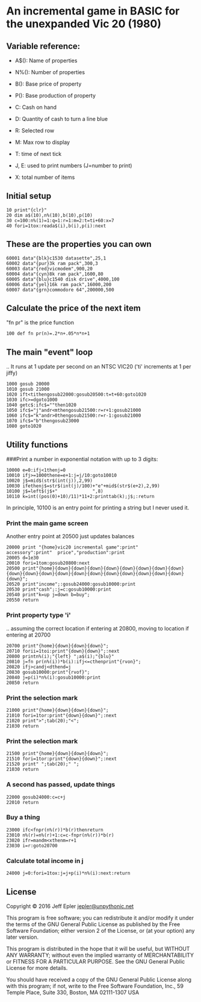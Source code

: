 # An incremental game in BASIC for the unexpanded Vic 20 (1980)

## Variable reference:
 - A$(): Name of properties
 - N%(): Number of properties
 - B(): Base price of property
 - P(): Base production of property
 - C: Cash on hand
 - D: Quantity of cash to turn a line blue

 - R: Selected row
 - M: Max row to display

 - T: time of next tick

 - J, E: used to print numbers (J=number to print)

 - X: total number of items

## Initial setup
~~~~
10 print"{clr}"
20 dim a$(10),n%(10),b(10),p(10)
30 c=100:n%(1)=1:q=1:r=1:m=2:t=ti+60:x=7
40 fori=1tox:reada$(i),b(i),p(i):next
~~~~

## These are the properties you can own
~~~~
60001 data"{blk}c1530 datasette",25,1
60002 data"{pur}3k ram pack",300,3
60003 data"{red}vicmodem",900,20
60004 data"{cyn}8k ram pack",1600,80
60005 data"{blu}c1540 disk drive",4000,100
60006 data"{yel}16k ram pack",16000,200
60007 data"{grn}commodore 64",200000,500
~~~~

## Calculate the price of the next item
"fn pr" is the price function
~~~~
100 def fn pr(n)=.2*n+.05*n*n+1
~~~~

## The main "event" loop
.. It runs at 1 update per second on an NTSC VIC20 ('ti' increments at 1 per
jiffy)

~~~~
1000 gosub 20000
1010 gosub 21000
1020 ift<tithengosub22000:gosub20500:t=t+60:goto1020
1030 ifc>=dgoto1000
1040 getc$:ifc$=""then1020
1050 ifc$="j"andr<mthengosub21500:r=r+1:gosub21000
1060 ifc$="k"andr>0thengosub21500:r=r-1:gosub21000
1070 ifc$="b"thengosub23000
1080 goto1020
~~~~

## Utility functions
###Print a number in exponential notation with up to 3 digits:
~~~~
10000 e=0:ifj<1thenj=0
10010 ifj>=1000thene=e+1:j=j/10:goto10010
10020 j$=mid$(str$(int(j)),2,99)
10030 ifethenj$=str$(int(j)/100)+"e"+mid$(str$(e+2),2,99)
10100 j$=left$(j$+"             ",8)
10110 k=int((pos(0)+10)/11)*11+2:printtab(k);j$;:return
~~~~
In principle, 10100 is an entry point for printing a string but I never used it.

### Print the main game screen
Another entry point at 20500 just updates balances
~~~~
20000 print "{home}vic20 incremental game":print"     accessory":print"  price","production":print
20005 d=1e30
20010 fori=1tom:gosub20800:next
20500 print"{home}{down}{down}{down}{down}{down}{down}{down}{down}{down}{down}{down}{down}{down}{down}{down}{down}{down}{down}{down}{down}";
20520 print"income";:gosub24000:gosub10000:print
20530 print"cash";:j=c:gosub10000:print
20540 print"k=up j=down b=buy";
20550 return
~~~~

### Print property type 'i'
.. assuming the correct location if entering at 20800, moving to location if entering at 20700
~~~~
20700 print"{home}{down}{down}{down}";
20710 forii=1toi:print"{down}{down}";:next
20800 printn%(i);"{left} ";a$(i);"{blu}"
20810 j=fn pr(n%(i))*b(i):ifj<=cthenprint"{rvon}";
20820 ifj>candj<dthend=j
20830 gosub10000:print"{rvof}";
20840 j=p(i)*n%(i):gosub10000:print
20850 return
~~~~

### Print the selection mark
~~~~
21000 print"{home}{down}{down}{down}";
21010 fori=1tor:print"{down}{down}";:next
21020 print">";tab(20);"<";
21030 return
~~~~


### Print the selection mark
~~~~
21500 print"{home}{down}{down}{down}";
21510 fori=1tor:print"{down}{down}";:next
21520 print" ";tab(20);" ";
21030 return
~~~~
### A second has passed, update things
~~~~
22000 gosub24000:c=c+j
22010 return
~~~~

### Buy a thing
~~~~
23000 ifc<fnpr(n%(r))*b(r)thenreturn
23010 n%(r)=n%(r)+1:c=c-fnpr(n%(r))*b(r)
23020 ifr=mandm<xthenm=r+1
23030 i=r:goto20700
~~~~

### Calculate total income in j
~~~~
24000 j=0:fori=1tox:j=j+p(i)*n%(i):next:return
~~~~

## License
Copyright © 2016
Jeff Epler <jepler@unpythonic.net>

This program is free software; you can redistribute it and/or modify
it under the terms of the GNU General Public License as published by
the Free Software Foundation; either version 2 of the License, or
(at your option) any later version.

This program is distributed in the hope that it will be useful,
but WITHOUT ANY WARRANTY; without even the implied warranty of
MERCHANTABILITY or FITNESS FOR A PARTICULAR PURPOSE.  See the
GNU General Public License for more details.

You should have received a copy of the GNU General Public License
along with this program; if not, write to the Free Software
Foundation, Inc., 59 Temple Place, Suite 330, Boston, MA  02111-1307  USA
